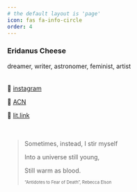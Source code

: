 ```yaml
---
# the default layout is 'page'
icon: fas fa-info-circle
order: 4
---
```


### Eridanus Cheese
dreamer, writer, astronomer, feminist, artist  
<br>
<br>
🩵 [instagram](https://github.com/eridanus_23/)  

🩵 [ACN](https://anilist.co/user/muuuChiyo/)  

🩵 [lit.link](https://lit.link/en/eridanus/)  
<br>
<br>
> Sometimes, instead, I stir myself  
> 
> Into a universe still young,  
> 
> Still warm as blood.  
> 
> <sup><sub>“Antidotes to Fear of Death”, Rebecca Elson</sub></sup>
